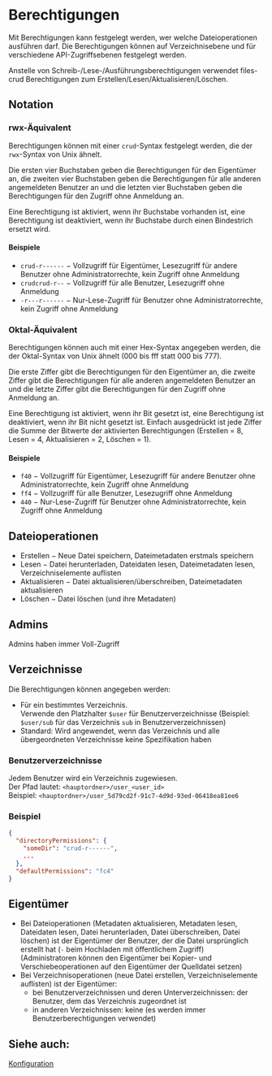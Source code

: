 # Berechtigungen

Mit Berechtigungen kann festgelegt werden, wer welche Dateioperationen ausführen darf.
Die Berechtigungen können auf Verzeichnisebene und für verschiedene API-Zugriffsebenen festgelegt werden.

Anstelle von Schreib-/Lese-/Ausführungsberechtigungen verwendet files-crud Berechtigungen zum Erstellen/Lesen/Aktualisieren/Löschen.

## Notation

### rwx-Äquivalent
Berechtigungen können mit einer `crud`-Syntax festgelegt werden, die der `rwx`-Syntax von Unix ähnelt.

Die ersten vier Buchstaben geben die Berechtigungen für den Eigentümer an,
die zweiten vier Buchstaben geben die Berechtigungen für alle anderen angemeldeten Benutzer an
und die letzten vier Buchstaben geben die Berechtigungen für den Zugriff ohne Anmeldung an.

Eine Berechtigung ist aktiviert, wenn ihr Buchstabe vorhanden ist,
eine Berechtigung ist deaktiviert, wenn ihr Buchstabe durch einen Bindestrich ersetzt wird.

#### Beispiele
* `crud-r------` &minus;
Vollzugriff für Eigentümer, Lesezugriff für andere Benutzer ohne Administratorrechte, kein Zugriff ohne Anmeldung
* `crudcrud-r--` &minus; Vollzugriff für alle Benutzer, Lesezugriff ohne Anmeldung
* `-r---r------` &minus;
Nur-Lese-Zugriff für Benutzer ohne Administratorrechte, kein Zugriff ohne Anmeldung

### Oktal-Äquivalent
Berechtigungen können auch mit einer Hex-Syntax angegeben werden, die der Oktal-Syntax von Unix ähnelt (000 bis fff statt 000 bis 777).

Die erste Ziffer gibt die Berechtigungen für den Eigentümer an,
die zweite Ziffer gibt die Berechtigungen für alle anderen angemeldeten Benutzer an
und die letzte Ziffer gibt die Berechtigungen für den Zugriff ohne Anmeldung an.

Eine Berechtigung ist aktiviert, wenn ihr Bit gesetzt ist,
eine Berechtigung ist deaktiviert, wenn ihr Bit nicht gesetzt ist.
Einfach ausgedrückt ist jede Ziffer die Summe der Bitwerte der aktivierten Berechtigungen (Erstellen = 8, Lesen = 4, Aktualisieren = 2, Löschen = 1).

#### Beispiele
* `f40` &minus;
Vollzugriff für Eigentümer, Lesezugriff für andere Benutzer ohne Administratorrechte, kein Zugriff ohne Anmeldung
* `ff4` &minus; Vollzugriff für alle Benutzer, Lesezugriff ohne Anmeldung
* `440` &minus;
Nur-Lese-Zugriff für Benutzer ohne Administratorrechte, kein Zugriff ohne Anmeldung

## Dateioperationen
* Erstellen &minus; Neue Datei speichern, Dateimetadaten erstmals speichern
* Lesen &minus; Datei herunterladen, Dateidaten lesen, Dateimetadaten lesen, Verzeichniselemente auflisten
* Aktualisieren &minus; Datei aktualisieren/überschreiben, Dateimetadaten aktualisieren
* Löschen &minus; Datei löschen (und ihre Metadaten)

## Admins
Admins haben immer Voll-Zugriff

## Verzeichnisse

Die Berechtigungen können angegeben werden:
* Für ein bestimmtes Verzeichnis. \
Verwende den Platzhalter `$user` für Benutzerverzeichnisse
(Beispiel: `$user/sub` für das Verzeichnis `sub` in Benutzerverzeichnissen)
* Standard: Wird angewendet, wenn das Verzeichnis und alle übergeordneten Verzeichnisse keine Spezifikation haben

### Benutzerverzeichnisse
Jedem Benutzer wird ein Verzeichnis zugewiesen. \
Der Pfad lautet: `<hauptordner>/user_<user_id>` \
Beispiel: `<hauptordner>/user_5d79cd2f-91c7-4d9d-93ed-06418ea81ee6`

### Beispiel
```json
{
  "directoryPermissions": {
    "someDir": "crud-r------",
    ...
  },
  "defaultPermissions": "fc4"
}
```

## Eigentümer
* Bei Dateioperationen
(Metadaten aktualisieren, Metadaten lesen, Dateidaten lesen, Datei herunterladen, Datei überschreiben, Datei löschen)
ist der Eigentümer der Benutzer, der die Datei ursprünglich erstellt hat
(`-` beim Hochladen mit öffentlichem Zugriff) \
(Administratoren können den Eigentümer bei Kopier- und Verschiebeoperationen auf den Eigentümer der Quelldatei setzen)
* Bei Verzeichnisoperationen (neue Datei erstellen, Verzeichniselemente auflisten) ist der Eigentümer:
  * bei Benutzerverzeichnissen und deren Unterverzeichnissen: der Benutzer, dem das Verzeichnis zugeordnet ist
  * in anderen Verzeichnissen: keine (es werden immer Benutzerberechtigungen verwendet)

## Siehe auch:
[Konfiguration](/de/configuration/general)

